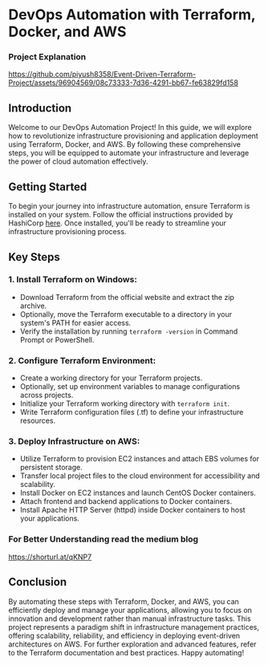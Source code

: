 # DevOps Automation with Terraform, Docker, and AWS

### Project Explanation
https://github.com/piyush8358/Event-Driven-Terraform-Project/assets/96904569/08c73333-7d36-4291-bb67-fe63829fd158

## Introduction

Welcome to our DevOps Automation Project! In this guide, we will explore how to revolutionize infrastructure provisioning and application deployment using Terraform, Docker, and AWS. By following these comprehensive steps, you will be equipped to automate your infrastructure and leverage the power of cloud automation effectively.

## Getting Started

To begin your journey into infrastructure automation, ensure Terraform is installed on your system. Follow the official instructions provided by HashiCorp [here](https://www.terraform.io/downloads.html). Once installed, you'll be ready to streamline your infrastructure provisioning process.

## Key Steps

### 1. Install Terraform on Windows:

- Download Terraform from the official website and extract the zip archive.
- Optionally, move the Terraform executable to a directory in your system's PATH for easier access.
- Verify the installation by running `terraform -version` in Command Prompt or PowerShell.

### 2. Configure Terraform Environment:

- Create a working directory for your Terraform projects.
- Optionally, set up environment variables to manage configurations across projects.
- Initialize your Terraform working directory with `terraform init`.
- Write Terraform configuration files (.tf) to define your infrastructure resources.

### 3. Deploy Infrastructure on AWS:

- Utilize Terraform to provision EC2 instances and attach EBS volumes for persistent storage.
- Transfer local project files to the cloud environment for accessibility and scalability.
- Install Docker on EC2 instances and launch CentOS Docker containers.
- Attach frontend and backend applications to Docker containers.
- Install Apache HTTP Server (httpd) inside Docker containers to host your applications.


### For Better Understanding read the medium blog 
https://shorturl.at/qKNP7

## Conclusion

By automating these steps with Terraform, Docker, and AWS, you can efficiently deploy and manage your applications, allowing you to focus on innovation and development rather than manual infrastructure tasks. This project represents a paradigm shift in infrastructure management practices, offering scalability, reliability, and efficiency in deploying event-driven architectures on AWS. For further exploration and advanced features, refer to the Terraform documentation and best practices. Happy automating!
